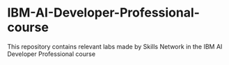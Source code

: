 # IBM-AI-Developer-Professional-course
This repository contains relevant labs made by Skills Network in the IBM AI Developer Professional course 
